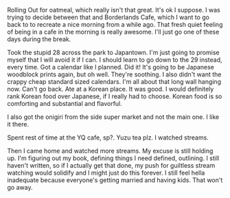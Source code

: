 Rolling Out for oatmeal, which really isn't that great. It's ok I suppose. I was trying to decide between that and Borderlands Cafe, which I want to go back to to recreate a nice morning from a while ago. That fresh quiet feeling of being in a cafe in the morning is really awesome. I'll just go one of these days during the break.

Took the stupid 28 across the park to Japantown. I'm just going to promise myself that I will avoid it if I can. I should learn to go down to the 29 instead, every time. Got a calendar like I planned. Did it! It's going to be Japanese woodblock prints again, but oh well. They're soothing. I also didn't want the crappy cheap standard sized calendars. I'm all about that long wall hanging now. Can't go back. Ate at a Korean place. It was good. I would definitely rank Korean food over Japanese, if I really had to choose. Korean food is so comforting and substantial and flavorful.

I also got the onigiri from the side super market and not the main one. I like it there.

Spent rest of time at the YQ cafe, sp?. Yuzu tea plz. I watched streams.

Then I came home and watched more streams. My excuse is still holding up. I'm figuring out my book, defining things I need defined, outlining. I still haven't written, so if I actually get that done, my push for guiltless stream watching would solidify and I might just do this forever. I still feel hella inadequate because everyone's getting married and having kids. That won't go away.
